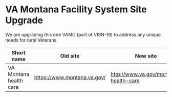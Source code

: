 # VA Montana Facility System Site Upgrade

We are upgrading this one VAMC (part of VISN-19) to address any unique needs for rural Veterans.

| Short name             | Old site                          | New site                              | 
| -----------------------|-----------------------------------| --------------------------------------|
| VA Montana health care | https://www.montana.va.gov/       | http://www.va.gov/montana-health-care     |


